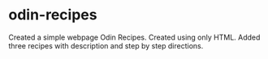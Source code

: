 # odin-recipes
Created a simple webpage Odin Recipes.
Created using only HTML.
Added three recipes with description and step by step directions.


